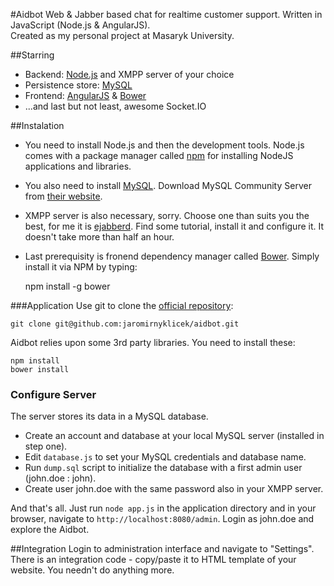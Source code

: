 #Aidbot
Web & Jabber based chat for realtime customer support. Written in JavaScript (Node.js & AngularJS).  
Created as my personal project at Masaryk University.

##Starring
* Backend: [Node.js](http://nodejs.org) and XMPP server of your choice
* Persistence store: [MySQL](http://mysql.com)
* Frontend: [AngularJS](http://angularjs.org) & [Bower](https://github.com/bower/bower)
* ...and last but not least, awesome Socket.IO

##Instalation
* You need to install Node.js and then the development tools. Node.js comes with a package manager called [npm](http://npmjs.org) for installing NodeJS applications and libraries.  
* You also need to install [MySQL](http://mysql.com). Download MySQL Community Server from [their website](http://dev.mysql.com/downloads/). 
* XMPP server is also necessary, sorry. Choose one than suits you the best, for me it is [ejabberd](http://www.ejabberd.im/). Find some tutorial, install it and configure it. It doesn't take more than half an hour.
* Last prerequisity is fronend dependency manager called [Bower](https://github.com/bower/bower). Simply install it via NPM by typing:


    npm install -g bower

###Application
Use git to clone the [official repository](https://github.com/jaromirnyklicek/aidbot):

    git clone git@github.com:jaromirnyklicek/aidbot.git

Aidbot relies upon some 3rd party libraries. You need to install these:

    npm install
    bower install

### Configure Server
The server stores its data in a MySQL database.
* Create an account and database at your local MySQL server (installed in step one).
* Edit `database.js` to set your MySQL credentials and database name.
* Run `dump.sql` script to initialize the database with a first admin user (john.doe : john).
* Create user john.doe with the same password also in your XMPP server.


And that's all. Just run `node app.js` in the application directory and in your browser, navigate to 
`http://localhost:8080/admin`. Login as john.doe and explore the Aidbot.


##Integration
Login to administration interface and navigate to "Settings". There is an integration code - copy/paste it to HTML template of your website. You needn't do anything more.


